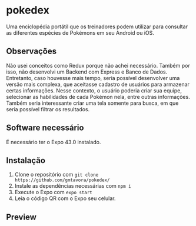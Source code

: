 # pokedex
Uma enciclopédia portátil que os treinadores podem utilizar para consultar as diferentes espécies de Pokémons em seu Android ou iOS.

## Observações

Não usei conceitos como Redux porque não achei necessário. Também por isso, não desenvolvi um Backend com Express e Banco de Dados. Entretanto,
caso houvesse mais tempo, seria possível desenvolver uma versão mais complexa, que aceitasse cadastro de usuários para armazenar certas informações.
Nesse contexto, o usuário poderia criar sua equipe, selecionar as habilidades de cada Pokémon nela, entre outras informações. Também seria interessante
criar uma tela somente para busca, em que seria possível filtrar os resultados.

## Software necessário

É necessário ter o Expo 43.0 instalado.

## Instalação

1. Clone o repositório com ```git clone https://github.com/gmtavora/pokedex/```
2. Instale as dependências necessárias com ```npm i```
3. Execute o Expo com ```expo start ```
4. Leia o código QR com o Expo seu celular.

## Preview
